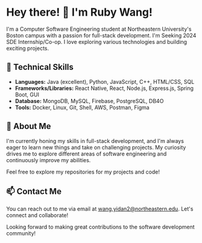 # Hey there! 👋 I'm Ruby Wang!

I'm a Computer Software Engineering student at Northeastern University's Boston campus with a passion for full-stack development. I'm Seeking 2024 SDE Internship/Co-op. I love exploring various technologies and building exciting projects.

## 🚀 Technical Skills

- **Languages:** Java (excellent), Python, JavaScript, C++, HTML/CSS, SQL
- **Frameworks/Libraries:** React Native, React, Node.js, Express.js, Spring Boot, GUI
- **Database:** MongoDB, MySQL, Firebase, PostgreSQL, DB4O
- **Tools:** Docker, Linux, Git, Shell, AWS, Postman, Figma

## 🌱 About Me

I'm currently honing my skills in full-stack development, and I'm always eager to learn new things and take on challenging projects. My curiosity drives me to explore different areas of software engineering and continuously improve my abilities.

Feel free to explore my repositories for my projects and code!


## 📫 Contact Me

You can reach out to me via email at wang.yidan2@northeastern.edu. Let's connect and collaborate!

Looking forward to making great contributions to the software development community!


